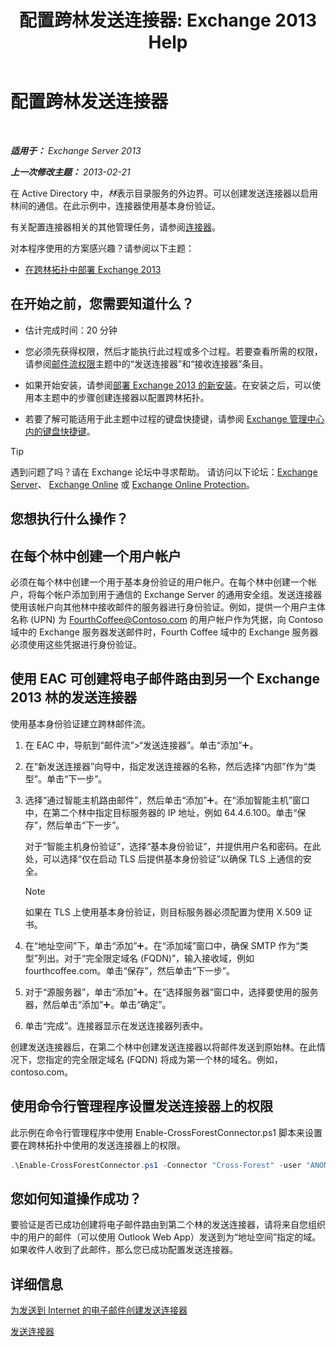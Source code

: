 ﻿---
title: '配置跨林发送连接器: Exchange 2013 Help'
TOCTitle: 配置跨林发送连接器
ms:assetid: 7840d172-071e-4f13-9379-2fe1eee1a7cc
ms:mtpsurl: https://technet.microsoft.com/zh-cn/library/JJ945053(v=EXCHG.150)
ms:contentKeyID: 52061516
ms.date: 01/11/2018
mtps_version: v=EXCHG.150
ms.translationtype: HT
---

# 配置跨林发送连接器

 

_**适用于：** Exchange Server 2013_

_**上一次修改主题：** 2013-02-21_

在 Active Directory 中，*林*表示目录服务的外边界。可以创建发送连接器以启用林间的通信。在此示例中，连接器使用基本身份验证。

有关配置连接器相关的其他管理任务，请参阅[连接器](connectors-exchange-2013-help.md)。

对本程序使用的方案感兴趣？请参阅以下主题：

  - [在跨林拓扑中部署 Exchange 2013](deploy-exchange-2013-in-a-cross-forest-topology-exchange-2013-help.md)

## 在开始之前，您需要知道什么？

  - 估计完成时间：20 分钟

  - 您必须先获得权限，然后才能执行此过程或多个过程。若要查看所需的权限，请参阅[邮件流权限](mail-flow-permissions-exchange-2013-help.md)主题中的“发送连接器”和“接收连接器”条目。

  - 如果开始安装，请参阅[部署 Exchange 2013 的新安装](deploy-a-new-installation-of-exchange-2013-exchange-2013-help.md)。在安装之后，可以使用本主题中的步骤创建连接器以配置跨林拓扑。

  - 若要了解可能适用于此主题中过程的键盘快捷键，请参阅 [Exchange 管理中心内的键盘快捷键](keyboard-shortcuts-in-the-exchange-admin-center-exchange-online-protection-help.md)。

> [!TIP]  
> 遇到问题了吗？请在 Exchange 论坛中寻求帮助。 请访问以下论坛：<a href="https://go.microsoft.com/fwlink/p/?linkid=60612">Exchange Server</a>、 <a href="https://go.microsoft.com/fwlink/p/?linkid=267542">Exchange Online</a> 或 <a href="https://go.microsoft.com/fwlink/p/?linkid=285351">Exchange Online Protection</a>。


## 您想执行什么操作？

## 在每个林中创建一个用户帐户

必须在每个林中创建一个用于基本身份验证的用户帐户。在每个林中创建一个帐户，将每个帐户添加到用于通信的 Exchange Server 的通用安全组。发送连接器使用该帐户向其他林中接收邮件的服务器进行身份验证。例如，提供一个用户主体名称 (UPN) 为 FourthCoffee@Contoso.com 的用户帐户作为凭据，向 Contoso 域中的 Exchange 服务器发送邮件时，Fourth Coffee 域中的 Exchange 服务器必须使用这些凭据进行身份验证。

## 使用 EAC 可创建将电子邮件路由到另一个 Exchange 2013 林的发送连接器

使用基本身份验证建立跨林邮件流。

1.  在 EAC 中，导航到“邮件流”\>“发送连接器”。单击“添加”![添加图标](images/JJ218640.c1e75329-d6d7-4073-a27d-498590bbb558(EXCHG.150).gif "添加图标")。

2.  在“新发送连接器”向导中，指定发送连接器的名称，然后选择“内部”作为“类型”。单击“下一步”。

3.  选择“通过智能主机路由邮件”，然后单击“添加”![添加图标](images/JJ218640.c1e75329-d6d7-4073-a27d-498590bbb558(EXCHG.150).gif "添加图标")。在“添加智能主机”窗口中，在第二个林中指定目标服务器的 IP 地址，例如 64.4.6.100。单击“保存”，然后单击“下一步”。
    
    对于“智能主机身份验证”，选择“基本身份验证”，并提供用户名和密码。在此处，可以选择“仅在启动 TLS 后提供基本身份验证”以确保 TLS 上通信的安全。
    
    > [!NOTE]  
    > 如果在 TLS 上使用基本身份验证，则目标服务器必须配置为使用 X.509 证书。


4.  在“地址空间”下，单击“添加”![添加图标](images/JJ218640.c1e75329-d6d7-4073-a27d-498590bbb558(EXCHG.150).gif "添加图标")。在“添加域”窗口中，确保 SMTP 作为“类型”列出。对于“完全限定域名 (FQDN)”，输入接收域，例如 fourthcoffee.com。单击“保存”，然后单击“下一步”。

5.  对于“源服务器”，单击“添加”![添加图标](images/JJ218640.c1e75329-d6d7-4073-a27d-498590bbb558(EXCHG.150).gif "添加图标")。在“选择服务器”窗口中，选择要使用的服务器，然后单击“添加”![添加图标](images/JJ218640.c1e75329-d6d7-4073-a27d-498590bbb558(EXCHG.150).gif "添加图标")。单击“确定”。

6.  单击“完成”。连接器显示在发送连接器列表中。

创建发送连接器后，在第二个林中创建发送连接器以将邮件发送到原始林。在此情况下，您指定的完全限定域名 (FQDN) 将成为第一个林的域名。例如，contoso.com。

## 使用命令行管理程序设置发送连接器上的权限

此示例在命令行管理程序中使用 Enable-CrossForestConnector.ps1 脚本来设置要在跨林拓扑中使用的发送连接器上的权限。

```powershell
.\Enable-CrossForestConnector.ps1 -Connector "Cross-Forest" -user "ANONYMOUS LOGON"
```

## 您如何知道操作成功？

要验证是否已成功创建将电子邮件路由到第二个林的发送连接器，请将来自您组织中的用户的邮件（可以使用 Outlook Web App）发送到为“地址空间”指定的域。如果收件人收到了此邮件，那么您已成功配置发送连接器。

## 详细信息

[为发送到 Internet 的电子邮件创建发送连接器](create-a-send-connector-for-email-sent-to-the-internet-exchange-2013-help.md)

[发送连接器](send-connectors-exchange-2013-help.md)

